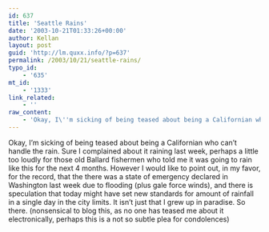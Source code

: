 ```yaml
---
id: 637
title: 'Seattle Rains'
date: '2003-10-21T01:33:26+00:00'
author: Kellan
layout: post
guid: 'http://lm.quxx.info/?p=637'
permalink: /2003/10/21/seattle-rains/
typo_id:
    - '635'
mt_id:
    - '1333'
link_related:
    - ''
raw_content:
    - 'Okay, I\''m sicking of being teased about being a Californian who can\''t handle the rain.  Sure I complained about it raining last week, perhaps a little too loudly for those old Ballard fishermen who told me it was going to rain like this for the next 4 months. However I would like to point out, in my favor, for the record, that the there was a state of emergency declared in Washington last week due to flooding (plus gale force winds), and there is speculation that today might have set new standards for amount of rainfall in a single day in the city limits.   It isn\''t just that I grew up in paradise.  So there. (nonsensical to blog this, as no one has teased me about it electronically, perhaps this is a not so subtle plea for condolences)'
---
```


Okay, I’m sicking of being teased about being a Californian who can’t handle the rain. Sure I complained about it raining last week, perhaps a little too loudly for those old Ballard fishermen who told me it was going to rain like this for the next 4 months. However I would like to point out, in my favor, for the record, that the there was a state of emergency declared in Washington last week due to flooding (plus gale force winds), and there is speculation that today might have set new standards for amount of rainfall in a single day in the city limits. It isn’t just that I grew up in paradise. So there. (nonsensical to blog this, as no one has teased me about it electronically, perhaps this is a not so subtle plea for condolences)